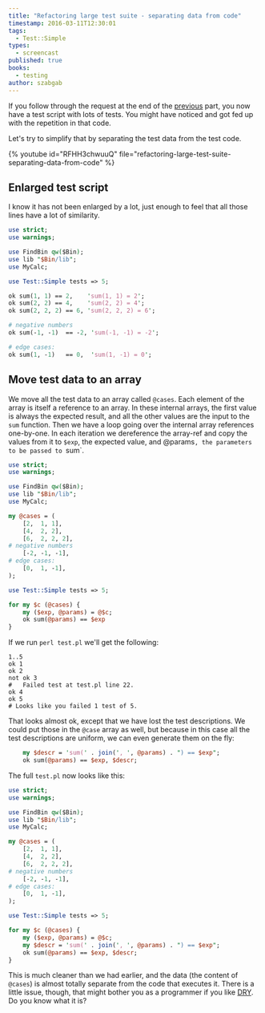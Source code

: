 ```yaml
---
title: "Refactoring large test suite - separating data from code"
timestamp: 2016-03-11T12:30:01
tags:
  - Test::Simple
types:
  - screencast
published: true
books:
  - testing
author: szabgab
---
```



If you follow through the request at the end of the [previous](/test-plan-and-test-descriptions) part,
you now have a test script with lots of tests. You might have noticed and got fed up with the repetition in that code.

Let's try to simplify that by separating the test data from the test code.


{% youtube id="RFHH3chwuuQ" file="refactoring-large-test-suite-separating-data-from-code" %}

## Enlarged test script

I know it has not been enlarged by a lot, just enough to feel that all those lines have a lot of similarity.

```perl
use strict;
use warnings;

use FindBin qw($Bin);
use lib "$Bin/lib";
use MyCalc;

use Test::Simple tests => 5;

ok sum(1, 1) == 2,    'sum(1, 1) = 2';
ok sum(2, 2) == 4,    'sum(2, 2) = 4';
ok sum(2, 2, 2) == 6, 'sum(2, 2, 2) = 6';

# negative numbers
ok sum(-1, -1)  == -2, 'sum(-1, -1) = -2';

# edge cases:
ok sum(1, -1)   == 0,  'sum(1, -1) = 0';
```


## Move test data to an array

We move all the test data to an array called `@cases`.
Each element of the array is itself a reference to an array. In these internal arrays,
the first value is always the expected result, and all the other values are the input to the `sum` function.
Then we have a loop going over the internal array references one-by-one. In each iteration we dereference the
array-ref and copy the values from it to `$exp`, the expected value, and <h>@params`, the parameters to
be passed to `sum`.

```perl
use strict;
use warnings;

use FindBin qw($Bin);
use lib "$Bin/lib";
use MyCalc;

my @cases = (
    [2,  1, 1],
    [4,  2, 2],
    [6,  2, 2, 2],
# negative numbers
    [-2, -1, -1],
# edge cases:
    [0,  1, -1],
);

use Test::Simple tests => 5;

for my $c (@cases) {
    my ($exp, @params) = @$c;
    ok sum(@params) == $exp
}
```

If we run `perl test.pl` we'll get the following:

```
1..5
ok 1
ok 2
not ok 3
#   Failed test at test.pl line 22.
ok 4
ok 5
# Looks like you failed 1 test of 5.
```

That looks almost ok, except that we have lost the test descriptions.
We could put those in the `@case` array as well, but because
in this case all the test descriptions are uniform, we can even generate them on the fly:


```perl
    my $descr = 'sum(' . join(', ', @params) . ") == $exp";
    ok sum(@params) == $exp, $descr;
```

The full `test.pl` now looks like this:

```perl
use strict;
use warnings;

use FindBin qw($Bin);
use lib "$Bin/lib";
use MyCalc;

my @cases = (
    [2,  1, 1],
    [4,  2, 2],
    [6,  2, 2, 2],
# negative numbers
    [-2, -1, -1],
# edge cases:
    [0,  1, -1],
);

use Test::Simple tests => 5;

for my $c (@cases) {
    my ($exp, @params) = @$c;
    my $descr = 'sum(' . join(', ', @params) . ") == $exp";
    ok sum(@params) == $exp, $descr;
}
```

This is  much cleaner than we had earlier, and the data (the content of `@cases`) is almost
totally separate from the code that executes it.
There is a little issue, though, that might bother you as a programmer
if you like [DRY](http://en.wikipedia.org/wiki/Don't_repeat_yourself).
Do you know what it is?


